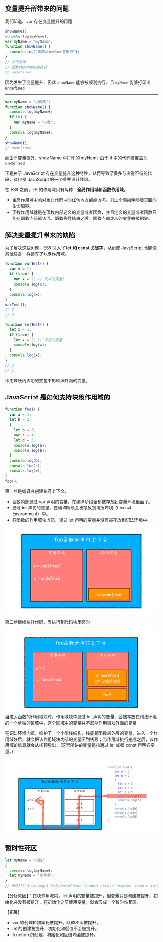 ## 变量提升所带来的问题

我们知道、`var` 存在变量提升的问题

```js
showName();
console.log(myName);
var myName = "myName";
function showName() {
  console.log("函数showName被执行");
}
// 执行结果
// 函数showName被执行
// undefined
```

因为发生了变量提升、因此 `showName` 能够被顺利执行、且 `myName` 能够打印出 `undefined`

---

```js
var myName = "小陈啊";
function showName() {
  console.log(myName);
  if (0) {
    var myName = "小陈";
  }
  console.log(myName);
}
showName();
// undefined
```

而由于变量提升、showName 中打印的 myName 由于 if 中的代码被覆盖为 undefined

正是由于 JavaScript 存在变量提升这种特性，从而导致了很多与直觉不符的代码，这也是 JavaScript 的一个重要设计缺陷。

在 ES6 之前，ES 的作用域只有两种：**全局作用域和函数作用域**。

- 全局作用域中的对象在代码中的任何地方都能访问，其生命周期伴随着页面的生命周期。
- 函数作用域就是在函数内部定义的变量或者函数，并且定义的变量或者函数只能在函数内部被访问。函数执行结束之后，函数内部定义的变量会被销毁。

## 解决变量提升带来的缺陷

为了解决这些问题，ES6 引入了 **let 和 const 关键字**，从而使 JavaScript 也能像其他语言一样拥有了块级作用域。

```js
function varTest() {
  var x = 1;
  if (true) {
    var x = 2; // 同样的变量!
    console.log(x);
  }
  console.log(x);
}
varTest();
// 2
// 2
```

```js
function letTest() {
  let x = 1;
  if (true) {
    let x = 2; // 不同的变量
    console.log(x);
  }
  console.log(x);
}
// 2
// 1
```

作用域块内声明的变量不影响块外面的变量。

## JavaScript 是如何支持块级作用域的

```js
function foo() {
  var a = 1;
  let b = 2;
  {
    let b = 3;
    var c = 4;
    let d = 5;
    console.log(a);
    console.log(b);
  }
  console.log(b);
  console.log(c);
  console.log(d);
}
foo();
```

第一步是编译并创建执行上下文，

- 函数内部通过 var 声明的变量，在编译阶段全都被存放到变量环境里面了。
- 通过 let 声明的变量，在编译阶段会被存放到词法环境（Lexical Environment）中。
- 在函数的作用域块内部，通过 let 声明的变量并没有被存放到词法环境中。

![09 作用域__2022-07-04-22-35-02](/attachments/09%20作用域__2022-07-04-22-35-02.png)

第二步继续执行代码，当执行到代码块里面时
![09 作用域__2022-07-04-22-39-24](/attachments/09%20作用域__2022-07-04-22-39-24.png)
当进入函数的作用域块时，作用域块中通过 let 声明的变量，会被存放在词法环境的一个单独的区域中，这个区域中的变量并不影响作用域块外面的变量

在词法环境内部，维护了一个小型栈结构，栈底是函数最外层的变量，进入一个作用域块后，就会把该作用域块内部的变量压到栈顶；当作用域执行完成之后，该作用域的信息就会从栈顶弹出，(这里所讲的变量是指通过 let 或者 const 声明的变量。)

![09 作用域__2022-07-04-22-40-13](/attachments/09%20作用域__2022-07-04-22-40-13.png)

## 暂时性死区

```js
let myName = "小陈";
{
  console.log(myName);
  let myName = "小陈啊";
}
// VM6277:3 Uncaught ReferenceError: Cannot access 'myName' before initialization
```

【分析原因】：在块作用域内，let 声明的变量被提升，但变量只是创建被提升，初始化并没有被提升，在初始化之前使用变量，就会形成一个暂时性死区。

【拓展】

- var 的创建和初始化被提升，赋值不会被提升。
- let 的创建被提升，初始化和赋值不会被提升。
- function 的创建、初始化和赋值均会被提升。
